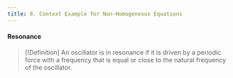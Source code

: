 ```yaml
---
title: 8. Context Example for Non-Homogeneous Equations
---
```


#### Resonance
>[!Definition]
>An oscillator is in resonance if it is driven by a periodic force with a frequency that is equal or close to the natural frequency of the oscillator.

